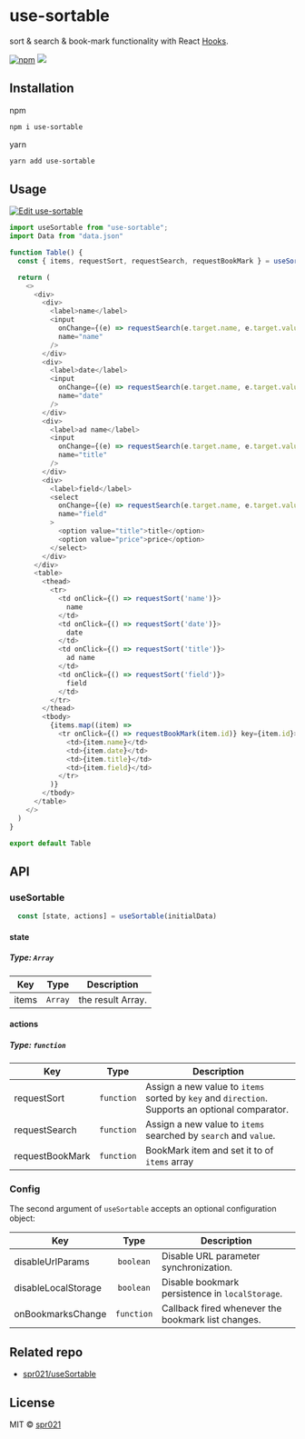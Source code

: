 # use-sortable

sort & search & book-mark functionality with React [Hooks](https://reactjs.org/docs/hooks-intro.html).

<p>
  <a target="_blank" href="https://www.npmjs.com/package/use-sortable" title="NPM version"><img alt="npm" src="https://img.shields.io/npm/v/use-sortable"></a>
  <a target="_blank" href="http://makeapullrequest.com" title="PRs Welcome"><img src="https://img.shields.io/badge/PRs-welcome-brightgreen.svg"></a>
</p>

## Installation

npm
```sh
npm i use-sortable
```

yarn
```sh
yarn add use-sortable
```

## Usage

[![Edit use-sortable](https://codesandbox.io/static/img/play-codesandbox.svg)](https://codesandbox.io/s/usesortable-7irvg)

```js
import useSortable from "use-sortable";
import Data from "data.json"

function Table() {
  const { items, requestSort, requestSearch, requestBookMark } = useSortable(Data)

  return (
    <>
      <div>
        <div>
          <label>name</label>
          <input 
            onChange={(e) => requestSearch(e.target.name, e.target.value)} 
            name="name"
          />
        </div>
        <div>
          <label>date</label>
          <input 
            onChange={(e) => requestSearch(e.target.name, e.target.value)}
            name="date" 
          />
        </div>
        <div>
          <label>ad name</label>
          <input 
            onChange={(e) => requestSearch(e.target.name, e.target.value)}
            name="title"
          />
        </div>
        <div>
          <label>field</label>
          <select 
            onChange={(e) => requestSearch(e.target.name, e.target.value)}
            name="field"
          >
            <option value="title">title</option>
            <option value="price">price</option>
          </select>
        </div>
      </div>
      <table>
        <thead>
          <tr>
            <td onClick={() => requestSort('name')}>
              name
            </td>
            <td onClick={() => requestSort('date')}>
              date
            </td>
            <td onClick={() => requestSort('title')}>
              ad name
            </td>
            <td onClick={() => requestSort('field')}>
              field
            </td>
          </tr>
        </thead>
        <tbody>
          {items.map((item) => 
            <tr onClick={() => requestBookMark(item.id)} key={item.id}>
              <td>{item.name}</td>
              <td>{item.date}</td>
              <td>{item.title}</td>
              <td>{item.field}</td>
            </tr>
          )}
        </tbody>
      </table>
    </>
  )
}

export default Table
```

## API

### useSortable

```js
  const [state, actions] = useSortable(initialData)
```

#### state

##### Type: `Array`

| Key     |  Type   | Description        |
| ------- | :-----: | ------------------ |
| items    | `Array` | the result Array.    |

#### actions

##### Type: `function`

| Key     |    Type    | Description                                                                                |
| ------- | :--------: | ------------------------------------------------------------------------------------------ |
| requestSort     | `function` | Assign a new value to `items` sorted by `key` and `direction`. Supports an optional comparator. |
| requestSearch   | `function` | Assign a new value to `items` searched by `search` and `value`.                    |
| requestBookMark    | `function` | BookMark item and set it to of `items` array |

### Config

The second argument of `useSortable` accepts an optional configuration object:

| Key | Type | Description |
| --- | :--: | ----------- |
| disableUrlParams | `boolean` | Disable URL parameter synchronization. |
| disableLocalStorage | `boolean` | Disable bookmark persistence in `localStorage`. |
| onBookmarksChange | `function` | Callback fired whenever the bookmark list changes. |

## Related repo

- [spr021/useSortable](https://github.com/spr021/useSortable)

## License

MIT © [spr021](https://github.com/spr021)
